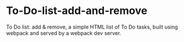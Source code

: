 # To-Do-list-add-and-remove
To Do list: add &amp; remove, a simple HTML list of To Do tasks, built using webpack and served by a webpack dev server.
